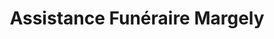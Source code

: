 ---
title: "Assistance Funéraire Margely"
url: /auray/assistance-funeraire-margely/
shop: directeurs de funérailles
---